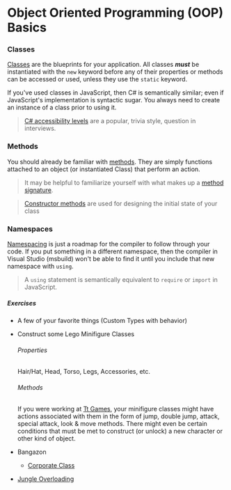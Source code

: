 # Object Oriented Programming (OOP) Basics

### Classes
[Classes](https://github.com/nss-evening-cohort-07/bangazon-inc/blob/master/orientation/03_CLASSES.md) are the blueprints for your application. All classes _**must**_ be instantiated with the `new` keyword before any of their properties or methods can be accessed or used, unless they use the `static` keyword.

If you've used classes in JavaScript, then C# is semantically similar; even if JavaScript's implementation is syntactic sugar. You always need to create an instance of a class prior to using it.

> [C# accessibility levels](https://docs.microsoft.com/en-us/dotnet/csharp/language-reference/keywords/accessibility-levels) are a popular, trivia style, question in interviews.

### Methods
You should already be familiar with [methods](https://github.com/nss-evening-cohort-07/bangazon-inc/blob/master/orientation/04_METHODS.md). They are simply functions attached to an object (or instantiated Class) that perform an action.

> It may be helpful to familiarize yourself with what makes up a [method signature](https://docs.microsoft.com/en-us/dotnet/csharp/programming-guide/classes-and-structs/methods).

> [Constructor methods](https://github.com/nss-evening-cohort-07/bangazon-inc/blob/master/concepts/csharp-language/constructor-methods.md) are used for designing the initial state of your class

### Namespaces
[Namespacing](https://github.com/nss-evening-cohort-07/bangazon-inc/blob/master/orientation/05_NAMESPACING.md) is just a roadmap for the compiler to follow through your code. If you put something in a different namespace, then the compiler in Visual Studio (msbuild) won't be able to find it until you include that new namespace with `using`.
> A `using` statement is semantically equivalent to `require` or `import` in JavaScript.

##### Exercises

- A few of your favorite things (Custom Types with behavior)

- Construct some Lego Minifigure Classes
	###### Properties

	Hair/Hat, Head, Torso, Legs, Accessories, etc.

	###### Methods

	If you were working at [Tt Games](http://www.ttgames.com/), your minifigure classes might have actions associated with them in the form of jump, double jump, attack, special attack, look & move methods.
	There might even be certain conditions that must be met to construct (or unlock) a new character or other kind of object.

- Bangazon
	- [Corporate Class](https://github.com/nss-evening-cohort-07/bangazon-inc/blob/master/orientation/exercises/05_CLASSES.md)

- [Jungle Overloading](https://github.com/nss-evening-cohort-07/bangazon-inc/blob/master/orientation/exercises/bangazon/BANGAZON_03.md)
